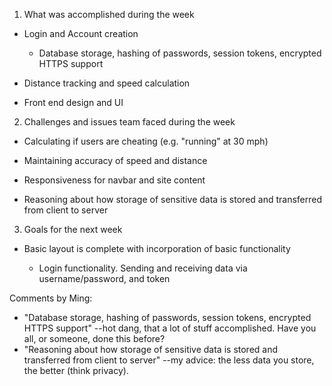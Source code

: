 1. What was accomplished during the week

 * Login and Account creation 

    * Database storage, hashing of passwords, session tokens, encrypted HTTPS support

 * Distance tracking and speed calculation

 * Front end design and UI

2. Challenges and issues team faced during the week

 * Calculating if users are cheating (e.g. "running" at 30 mph)

 * Maintaining accuracy of speed and distance 

 * Responsiveness for navbar and site content

 * Reasoning about how storage of sensitive data is stored and transferred from client to server

3. Goals for the next week

 * Basic layout is complete with incorporation of basic functionality

     * Login functionality. Sending and receiving data via username/password, and token

Comments by Ming:
* "Database storage, hashing of passwords, session tokens, encrypted HTTPS support" --hot dang, that a lot of stuff accomplished.  Have you all, or someone, done this before?
* "Reasoning about how storage of sensitive data is stored and transferred from client to server" --my advice: the less data you store, the better (think privacy).
